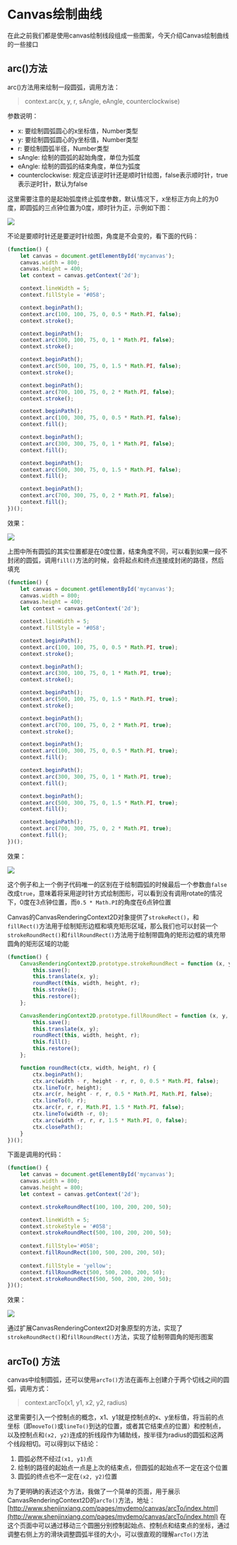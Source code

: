 # Canvas绘制曲线
在此之前我们都是使用canvas绘制线段组成一些图案，今天介绍Canvas绘制曲线的一些接口

## arc()方法
arc()方法用来绘制一段圆弧，调用方法：
> context.arc(x, y, r, sAngle, eAngle, counterclockwise)

参数说明：

* x: 要绘制圆弧圆心的x坐标值，Number类型
* y: 要绘制圆弧圆心的y坐标值，Number类型
* r: 要绘制圆弧半径，Number类型
* sAngle: 绘制的圆弧的起始角度，单位为弧度
* eAngle: 绘制的圆弧的结束角度，单位为弧度
* counterclockwise: 规定应该逆时针还是顺时针绘图，false表示顺时针，true表示逆时针，默认为false

这里需要注意的是起始弧度终止弧度参数，默认情况下，x坐标正方向上的为0度，即圆弧的三点钟位置为0度，顺时针为正，示例如下图：

![](./images/00028.png)

不论是要顺时针还是要逆时针绘图，角度是不会变的，看下面的代码：
```javascript
(function() {
	let canvas = document.getElementById('mycanvas');
	canvas.width = 800;
	canvas.height = 400;
	let context = canvas.getContext('2d');

	context.lineWidth = 5;
	context.fillStyle = '#058';

	context.beginPath();
	context.arc(100, 100, 75, 0, 0.5 * Math.PI, false);
	context.stroke();

	context.beginPath();
	context.arc(300, 100, 75, 0, 1 * Math.PI, false);
	context.stroke();

	context.beginPath();
	context.arc(500, 100, 75, 0, 1.5 * Math.PI, false);
	context.stroke();

	context.beginPath();
	context.arc(700, 100, 75, 0, 2 * Math.PI, false);
	context.stroke();

	context.beginPath();
	context.arc(100, 300, 75, 0, 0.5 * Math.PI, false);
	context.fill();

	context.beginPath();
	context.arc(300, 300, 75, 0, 1 * Math.PI, false);
	context.fill();

	context.beginPath();
	context.arc(500, 300, 75, 0, 1.5 * Math.PI, false);
	context.fill();

	context.beginPath();
	context.arc(700, 300, 75, 0, 2 * Math.PI, false);
	context.fill();
})();
```

效果：

![](./images/00029.png)

上图中所有圆弧的其实位置都是在0度位置，结束角度不同，可以看到如果一段不封闭的圆弧，调用`fill()`方法的时候，会将起点和终点连接成封闭的路径，然后填充

```javascript
(function() {
	let canvas = document.getElementById('mycanvas');
	canvas.width = 800;
	canvas.height = 400;
	let context = canvas.getContext('2d');

	context.lineWidth = 5;
	context.fillStyle = '#058';

	context.beginPath();
	context.arc(100, 100, 75, 0, 0.5 * Math.PI, true);
	context.stroke();

	context.beginPath();
	context.arc(300, 100, 75, 0, 1 * Math.PI, true);
	context.stroke();

	context.beginPath();
	context.arc(500, 100, 75, 0, 1.5 * Math.PI, true);
	context.stroke();

	context.beginPath();
	context.arc(700, 100, 75, 0, 2 * Math.PI, true);
	context.stroke();

	context.beginPath();
	context.arc(100, 300, 75, 0, 0.5 * Math.PI, true);
	context.fill();

	context.beginPath();
	context.arc(300, 300, 75, 0, 1 * Math.PI, true);
	context.fill();

	context.beginPath();
	context.arc(500, 300, 75, 0, 1.5 * Math.PI, true);
	context.fill();

	context.beginPath();
	context.arc(700, 300, 75, 0, 2 * Math.PI, true);
	context.fill();
})();
```

效果：

![](./images/00030.png)

这个例子和上一个例子代码唯一的区别在于绘制圆弧的时候最后一个参数由`false`改成`true`，意味着将采用逆时针方式绘制图形，可以看到没有调用rotate的情况下，0度在3点钟位置，而`0.5 * Math.PI`的角度在6点钟位置

Canvas的CanvasRenderingContext2D对象提供了`strokeRect()`，和`fillRect()`方法用于绘制矩形边框和填充矩形区域，那么我们也可以封装一个`strokeRoundRect()`和`fillRoundRect()`方法用于绘制带圆角的矩形边框的填充带圆角的矩形区域的功能
```javascript
(function() {
	CanvasRenderingContext2D.prototype.strokeRoundRect = function (x, y, width, height, r) {
		this.save();
		this.translate(x, y);
		roundRect(this, width, height, r);
		this.stroke();
		this.restore();
	};

	CanvasRenderingContext2D.prototype.fillRoundRect = function (x, y, width, height, r) {
		this.save();
		this.translate(x, y);
		roundRect(this, width, height, r);
		this.fill();
		this.restore();
	};

	function roundRect(ctx, width, height, r) {
		ctx.beginPath();
		ctx.arc(width - r, height - r, r, 0, 0.5 * Math.PI, false);
		ctx.lineTo(r, height);
		ctx.arc(r, height - r, r, 0.5 * Math.PI, Math.PI, false);
		ctx.lineTo(0, r);
		ctx.arc(r, r, r, Math.PI, 1.5 * Math.PI, false);
		ctx.lineTo(width -r, 0);
		ctx.arc(width -r, r, r, 1.5 * Math.PI, 0, false);
		ctx.closePath();
	}
})();
```
下面是调用的代码：
```javascript
(function() {
	let canvas = document.getElementById('mycanvas');
	canvas.width = 800;
	canvas.height = 800;
	let context = canvas.getContext('2d');

	context.strokeRoundRect(100, 100, 200, 200, 50);

	context.lineWidth = 5;
	context.strokeStyle = '#058';
	context.strokeRoundRect(500, 100, 200, 200, 50);
		
	context.fillStyle='#058';
	context.fillRoundRect(100, 500, 200, 200, 50);
	
	context.fillStyle = 'yellow';
	context.fillRoundRect(500, 500, 200, 200, 50);
	context.strokeRoundRect(500, 500, 200, 200, 50);
})();
```

效果：

![](./images/00031.png)

通过扩展CanvasRenderingContext2D对象原型的方法，实现了`strokeRoundRect()`和`fillRoundRect()`方法，实现了绘制带圆角的矩形图案

## arcTo() 方法
canvas中绘制圆弧，还可以使用`arcTo()`方法在画布上创建介于两个切线之间的圆弧，调用方式：

> context.arcTo(x1, y1, x2, y2, radius)

这里需要引入一个控制点的概念，x1、y1就是控制点的x、y坐标值，将当前的点坐标（即`moveTo()`或`lineTo()`到达的位置，或者其它结束点的位置）和控制点，以及控制点和`(x2, y2)`连成的折线段作为辅助线，按半径为radius的圆弧和这两个线段相切。可以得到以下结论：

1. 圆弧必然不经过`(x1, y1)`点
2. 绘制的路径的起始点一点是上次的结束点，但圆弧的起始点不一定在这个位置
3. 圆弧的终点也不一定在`(x2, y2)`位置

为了更明确的表述这个方法，我做了一个简单的页面，用于展示CanvasRenderingContext2D的`arcTo()`方法，地址：[http://www.shenjinxiang.com/pages/mydemo/canvas/arcTo/index.html](http://www.shenjinxiang.com/pages/mydemo/canvas/arcTo/index.html) 在这个页面中可以通过移动三个圆圈分别控制起始点、控制点和结束点的坐标，通过调整右侧上方的滑块调整圆弧半径的大小，可以很直观的理解`arcTo()`方法
